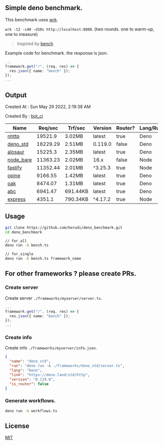 ## Simple deno benchmark.
This benchmark uses [wrk](https://github.com/wg/wrk).

`wrk -t2 -c40 -d10s http://localhost:8000`. (two rounds. one to warm-up, one to measure)

> Inspired by [bench](https://github.com/denosaurs/bench).

Example code for benchmark. the response is json.
```ts
...
framework.get("/", (req, res) => {
  res.json({ name: "bench" });
});
...
```

## Output
Created At : Sun May 29 2022, 2:19:38 AM

Created By : [bot_ci](https://github.com/herudi/deno_benchmarks/commits?author=github-actions%5Bbot%5D)

|Name|Req/sec|Trf/sec|Version|Router?|Lang/Runtime|
|----|----|----|----|----|----|
|[nhttp](https://github.com/nhttp/nhttp)|19521.9|3.02MB|latest|true|Deno|
|[deno_std](https://deno.land/std/http)|16229.29|2.51MB|0.119.0|false|Deno|
|[alosaur](https://github.com/alosaur/alosaur)|15225.3|2.35MB|latest|true|Deno|
|[node_bare](https://nodejs.org)|11363.23|2.02MB|16.x|false|Node|
|[fastify](https://github.com/fastify/fastify)|11352.44|2.01MB|^3.25.3|true|Node|
|[opine](https://github.com/cmorten/opine)|9166.55|1.42MB|latest|true|Deno|
|[oak](https://github.com/oakserver/oak)|8474.07|1.31MB|latest|true|Deno|
|[abc](https://deno.land/x/abc)|6941.47|691.44KB|latest|true|Deno|
|[express](https://github.com/expressjs/express)|4351.1|790.34KB|^4.17.2|true|Node|


## Usage
```bash
git clone https://github.com/herudi/deno_benchmark.git
cd deno_benchmark

// for_all
deno run -A bench.ts

// for_single
deno run -A bench.ts framework_name
```
## For other frameworks ? please create PRs.
### Create server
Create server `./frameworks/myserver/server.ts`.
```ts
...
framework.get("/", (req, res) => {
  res.json({ name: "bench" });
});
...
```
### Create info
Create info `./frameworks/myserver/info.json`.
```json
{
  "name": "deno_std",
  "run": "deno run -A ./frameworks/deno_std/server.ts",
  "lang": "Deno",
  "link": "https://deno.land/std/http",
  "version": "0.119.0",
  "is_router": false
}
```
### Generate workflows.
```bash
deno run -A workflows.ts
```
## License

[MIT](LICENSE)

